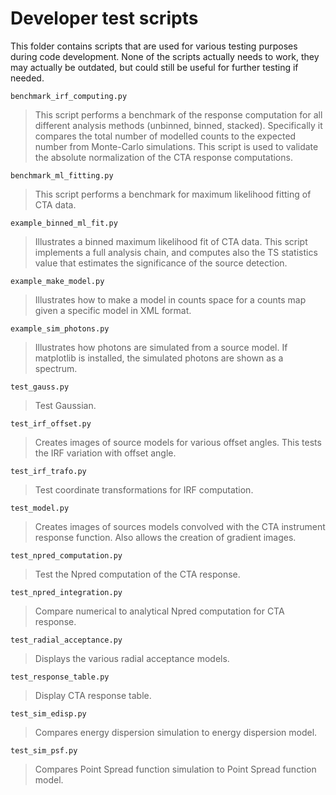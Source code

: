 Developer test scripts
======================
This folder contains scripts that are used for various testing purposes
during code development. None of the scripts actually needs to work, they
may actually be outdated, but could still be useful for further testing
if needed.

`benchmark_irf_computing.py`

>  This script performs a benchmark of the response computation for all
>  different analysis methods (unbinned, binned, stacked). Specifically it
>  compares the total number of modelled counts to the expected number from
>  Monte-Carlo simulations. This script is used to validate the absolute
>  normalization of the CTA response computations.

`benchmark_ml_fitting.py`
>  This script performs a benchmark for maximum likelihood fitting of CTA
>  data.

`example_binned_ml_fit.py`
>  Illustrates a binned maximum likelihood fit of CTA data.
>  This script implements a full analysis chain, and computes
>  also the TS statistics value that estimates the significance
>  of the source detection.

`example_make_model.py`
>  Illustrates how to make a model in counts space for a counts
>  map given a specific model in XML format.

`example_sim_photons.py`
>  Illustrates how photons are simulated from a source model. If
>  matplotlib is installed, the simulated photons are shown as
>  a spectrum.

`test_gauss.py`
>  Test Gaussian.

`test_irf_offset.py`
>  Creates images of source models for various offset angles. This
>  tests the IRF variation with offset angle.

`test_irf_trafo.py`
>  Test coordinate transformations for IRF computation.

`test_model.py`
>  Creates images of sources models convolved with the CTA instrument
>  response function. Also allows the creation of gradient images.

`test_npred_computation.py`
>  Test the Npred computation of the CTA response.

`test_npred_integration.py`
>  Compare numerical to analytical Npred computation for CTA response.

`test_radial_acceptance.py`
>  Displays the various radial acceptance models.

`test_response_table.py`
>  Display CTA response table.

`test_sim_edisp.py`
>  Compares energy dispersion simulation to energy dispersion
>  model.

`test_sim_psf.py`
>  Compares Point Spread function simulation to Point Spread function
>  model.
